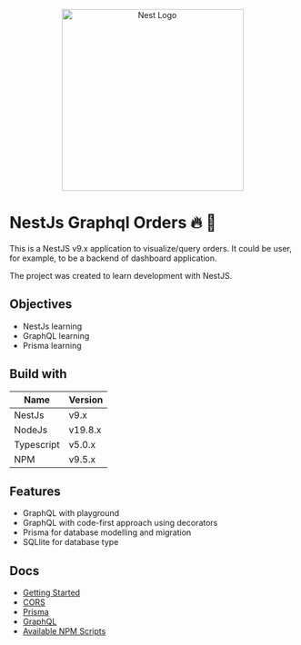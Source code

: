 <p align="center">
  <a href="http://nestjs.com/" target="blank"><img src="https://nestjs.com/img/logo_text.svg" width="320" alt="Nest Logo" /></a>
</p>

# NestJs Graphql Orders  🔥 🚀

This is a NestJS v9.x application to visualize/query orders. It could be user, for example, to be a backend of dashboard application.

The project was created to learn development with NestJS.

## Objectives

* NestJs learning
* GraphQL learning
* Prisma learning

## Build with

| Name       | Version  |
| ---------- | -------- |
| NestJs | v9.x |
| NodeJs | v19.8.x |
| Typescript | v5.0.x |
| NPM | v9.5.x |

## Features

* GraphQL with playground
* GraphQL with code-first approach using decorators
* Prisma for database modelling and migration
* SQLlite for database type

## Docs

* [Getting Started](./docs/getting_started.md)
* [CORS](./docs/cors.md)
* [Prisma](./docs/prisma.md)
* [GraphQL](./docs/graphQL.md)
* [Available NPM Scripts](./docs/available_npm_scripts.md)
